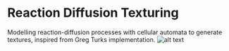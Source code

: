# Reaction Diffusion Texturing
Modelling reaction-diffusion processes with cellular automata to generate textures, inspired from Greg Turks implementation.
![alt text](https://github.com/WillRBW/ReactionDiffusionTexturing/blob/[branch]/image.jpg?raw=true)
